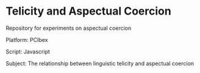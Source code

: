 # Telicity and Aspectual Coercion
Repository for experiments on aspectual coercion

Platform: PCIbex

Script: Javascript

Subject: The relationship between linguistic telicity and aspectual coercion
